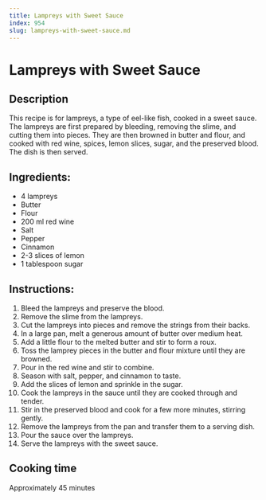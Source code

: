 ```yaml
---
title: Lampreys with Sweet Sauce
index: 954
slug: lampreys-with-sweet-sauce.md
---
```


# Lampreys with Sweet Sauce

## Description
This recipe is for lampreys, a type of eel-like fish, cooked in a sweet sauce. The lampreys are first prepared by bleeding, removing the slime, and cutting them into pieces. They are then browned in butter and flour, and cooked with red wine, spices, lemon slices, sugar, and the preserved blood. The dish is then served.

## Ingredients:
- 4 lampreys
- Butter
- Flour
- 200 ml red wine
- Salt
- Pepper
- Cinnamon
- 2-3 slices of lemon
- 1 tablespoon sugar

## Instructions:
1. Bleed the lampreys and preserve the blood.
2. Remove the slime from the lampreys.
3. Cut the lampreys into pieces and remove the strings from their backs.
4. In a large pan, melt a generous amount of butter over medium heat.
5. Add a little flour to the melted butter and stir to form a roux.
6. Toss the lamprey pieces in the butter and flour mixture until they are browned.
7. Pour in the red wine and stir to combine.
8. Season with salt, pepper, and cinnamon to taste.
9. Add the slices of lemon and sprinkle in the sugar.
10. Cook the lampreys in the sauce until they are cooked through and tender.
11. Stir in the preserved blood and cook for a few more minutes, stirring gently.
12. Remove the lampreys from the pan and transfer them to a serving dish.
13. Pour the sauce over the lampreys.
14. Serve the lampreys with the sweet sauce.

## Cooking time
Approximately 45 minutes